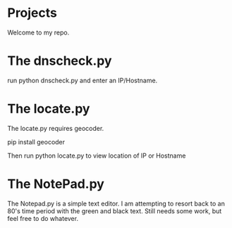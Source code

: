 # Projects
Welcome to my repo. 

# The dnscheck.py

run python dnscheck.py and enter an IP/Hostname.

# The locate.py

The locate.py requires geocoder.

pip install geocoder

Then run python locate.py to view location of IP or Hostname

# The NotePad.py

The Notepad.py is a simple text editor. I am attempting to resort back to an 80's time period with the green and black text. Still needs some work, but feel free to do whatever.
